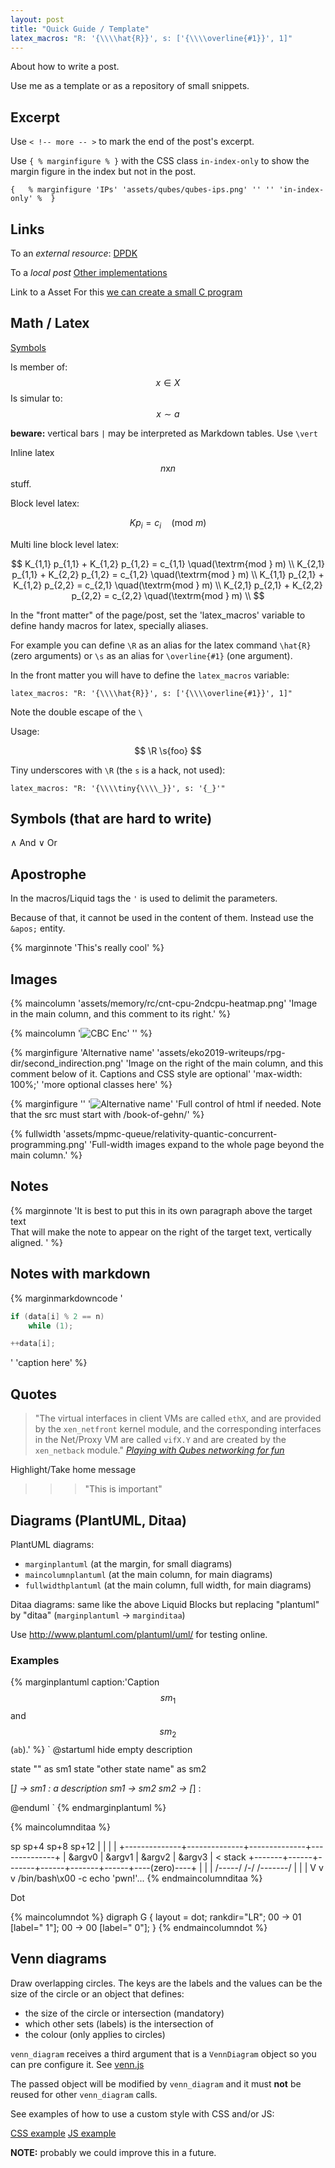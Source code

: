 ```yaml
---
layout: post
title: "Quick Guide / Template"
latex_macros: "R: '{\\\\hat{R}}', s: ['{\\\\overline{#1}}', 1]"
---
```


About how to write a post.<!--more-->

Use me as a template or as a repository of small snippets.

## Excerpt

Use `< !-- more -- >` to mark the end of the post's excerpt.

Use `{ % marginfigure % }` with the CSS class `in-index-only` to show the
margin figure in the index but not in the post.

```
{   % marginfigure 'IPs' 'assets/qubes/qubes-ips.png' '' '' 'in-index-only' %  }
```

## Links

To an *external resource*:
[DPDK](http://git.dpdk.org/dpdk/tree/lib/librte_ring/rte_ring_c11_mem.h)

To a *local post*
[Other implementations](/book-of-gehn/articles/2018/09/16/Ouroboros-Circular-Buffer.html)

Link to a Asset
For this [we can create a small C program](/book-of-gehn/assets/azeria-arm-challenges-assets/test-egg.c)

## Math / Latex

[Symbols](https://oeis.org/wiki/List_of_LaTeX_mathematical_symbols)

Is member of:  $$ x \in X $$
Is simular to: $$ x \sim a $$

**beware:** vertical bars `|` may be interpreted as Markdown tables.
Use `\vert`

Inline latex $$n\textrm{x}n$$ stuff.

Block level latex:

$$ K p_i = c_i\quad(\textrm{mod } m)$$

Multi line block level latex:

$$
K_{1,1} p_{1,1} + K_{1,2} p_{1,2} = c_{1,1} \quad(\textrm{mod } m) \\
K_{2,1} p_{1,1} + K_{2,2} p_{1,2} = c_{1,2} \quad(\textrm{mod } m) \\
K_{1,1} p_{2,1} + K_{1,2} p_{2,2} = c_{2,1} \quad(\textrm{mod } m) \\
K_{2,1} p_{2,1} + K_{2,2} p_{2,2} = c_{2,2} \quad(\textrm{mod } m) \\
$$


In the "front matter" of the page/post, set the 'latex_macros' variable
to define handy macros for latex, specially aliases.

For example you can define `\R` as an alias for the latex
command `\hat{R}` (zero arguments) or `\s` as an alias for
`\overline{#1}` (one argument).

In the front matter you will have to define the `latex_macros` variable:

```
latex_macros: "R: '{\\\\hat{R}}', s: ['{\\\\overline{#1}}', 1]"
```

Note the double escape of the `\`

Usage:

$$ \R  \s{foo} $$

Tiny underscores with `\R` (the `s` is a hack, not used):

```
latex_macros: "R: '{\\\\tiny{\\\\_}}', s: '{_}'"
```

## Symbols (that are hard to write)

∧   And
∨   Or


## Apostrophe

In the macros/Liquid tags the `'` is used to delimit the parameters.

Because of that, it cannot be used in the content of them. Instead
use the `&apos;` entity.

{% marginnote 'This&apos;s really cool' %}


## Images

{% maincolumn 'assets/memory/rc/cnt-cpu-2ndcpu-heatmap.png'
'Image in the main column,
<bt />
and this comment to its right.' %}

{% maincolumn '<img style="max-width:60%;" alt="CBC Enc" src="/book-of-gehn/assets/matasano/cbc-enc.png">' '' %}

{% marginfigure 'Alternative name' 'assets/eko2019-writeups/rpg-dir/second_indirection.png'
'Image on the right of the main column,
<bt />
and this comment below of it. Captions and CSS style are optional' 'max-width: 100%;'
'more optional classes here' %}


{% marginfigure '' '<img class="fullwidth" alt="Alternative name" src="/book-of-gehn/assets/foo.png" />'
'Full control of html if needed. Note that the src must start with /book-of-gehn/' %}

{% fullwidth 'assets/mpmc-queue/relativity-quantic-concurrent-programming.png'
'Full-width images expand to the whole page beyond the main column.' %}

## Notes

{% marginnote
'It is best to put this in its own paragraph above the target text
<br />
That will make the note to appear on the right of the target text,
vertically aligned.
' %}

## Notes with markdown

{% marginmarkdowncode
'
```cpp
if (data[i] % 2 == n)
    while (1);

++data[i];
```
'
'caption here' %}

## Quotes


> "The virtual interfaces in client VMs are called `ethX`,
> and are provided by the `xen_netfront` kernel module, and
> the corresponding interfaces in the Net/Proxy VM are
> called `vifX.Y` and are created by the `xen_netback` module."
> <cite class="epigraph">[Playing with Qubes networking for fun](https://theinvisiblethings.blogspot.com/2011/09/playing-with-qubes-networking-for-fun.html)</cite>

Highlight/Take home message

>>> "This is important"

## Diagrams (PlantUML, Ditaa)

PlantUML diagrams:
 - `marginplantuml` (at the margin, for small diagrams)
 - `maincolumnplantuml` (at the main column, for main diagrams)
 - `fullwidthplantuml` (at the main column, full width, for main diagrams)

Ditaa diagrams: same like the above Liquid Blocks but replacing
"plantuml" by "ditaa" (`marginplantuml` -> `marginditaa`)

Use http://www.plantuml.com/plantuml/uml/ for testing online.


### Examples

{% marginplantuml caption:'Caption $$sm_1$$ and $$sm_2$$ (``ab``).' %}
`
@startuml
hide empty description

state "<math>sm_1</math>" as sm1
state "other state name" as sm2

[*] -> sm1 : a description
sm1 -> sm2
sm2 -> [*] : <math>\epsilon</math>

@enduml
`
{% endmarginplantuml %}



{% maincolumnditaa %}

sp             sp+4           sp+8           sp+12
 |              |              |              |
 +--------------+--------------+--------------+--------------+
 |    &argv0    |    &argv1    |    &argv2    |    &argv3    |  < stack
 +-------+------+-------+------+-------+------+----(zero)----+
         |              |              |
   /-----/            /-/      /-------/
   |                  |        |
   V                  v        v
   /bin/bash\x00      -c       echo 'pwn!'...
{% endmaincolumnditaa %}


Dot

{% maincolumndot %}
digraph G {
  layout = dot;
  rankdir="LR";
  00 -> 01 [label=" 1"];
  00 -> 00 [label=" 0"];
}
{% endmaincolumndot %}

## Venn diagrams

Draw overlapping circles. The keys are the labels and the values
can be the size of the circle or an object that defines:
 - the size of the circle or intersection   (mandatory)
 - which other sets (labels) is the intersection of
 - the colour (only applies to circles)

<div id="venn"></div>
<script>
var setdefs = {
    "Information": 12,
    "Overlap":  12,
    "Circles":  12,
    "Redundancy": {sz: 4, sets: ["Information", "Overlap"]},
    "Pie Charts": {sz: 4, sets: ["Information", "Circles"]},
    "Eclipses":   {sz: 4, sets: ["Overlap", "Circles"]},
    "Venn Diagrams": {sz: 2, sets: ["Information", "Overlap", "Circles"]},
    "Mathematics": 8,
    "Physics": {sz: 8},
    "Music": {sz: 8, c: "#00ff00"},
    "Cool Stuff": {sz: 2, sets: ["Mathematics", "Physics"]},
};
venn_diagram("#venn", setdefs);
</script>

`venn_diagram` receives a third argument that is a `VennDiagram` object
so you can pre configure it. See
[venn.js](https://github.com/benfred/venn.js/)

The passed object will be modified by `venn_diagram` and it must **not**
be reused for other `venn_diagram` calls.

See examples of how to use a custom style with CSS and/or JS:

[CSS example](https://github.com/benfred/venn.js/blob/master/examples/css_styled.html)
[JS example](https://benfred.github.io/venn.js/examples/styled.html)

**NOTE:** probably we could improve this in a future.
